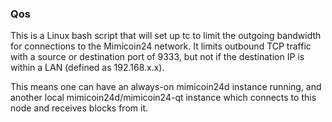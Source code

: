 ### Qos ###

This is a Linux bash script that will set up tc to limit the outgoing bandwidth for connections to the Mimicoin24 network. It limits outbound TCP traffic with a source or destination port of 9333, but not if the destination IP is within a LAN (defined as 192.168.x.x).

This means one can have an always-on mimicoin24d instance running, and another local mimicoin24d/mimicoin24-qt instance which connects to this node and receives blocks from it.
